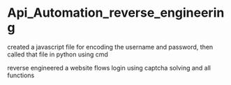 # Api_Automation_reverse_engineering


created a javascript file for encoding the username and password, then called that file in python using cmd

reverse engineered a website flows
login using captcha solving and all functions

